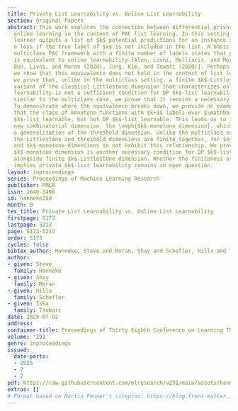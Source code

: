 ```yaml
---
title: Private List Learnability vs. Online List Learnability
section: Original Papers
abstract: This work explores the connection between differential privacy (DP) and
  online learning in the context of PAC list learning. In this setting, a $k$-list
  learner outputs a list of $k$ potential predictions for an instance $x$ and incurs
  a loss if the true label of $x$ is not included in the list. A basic result in the
  multiclass PAC framework with a finite number of labels states that private learnability
  is equivalent to online learnability [Alon, Livni, Malliaris, and Moran (2019);
  Bun, Livni, and Moran (2020); Jung, Kim, and Tewari (2020)]. Perhaps surprisingly,
  we show that this equivalence does not hold in the context of list learning. Specifically,
  we prove that, unlike in the multiclass setting, a finite $k$-Littlestone dimension-a
  variant of the classical Littlestone dimension that characterizes online $k$-list
  learnability-is not a sufficient condition for DP $k$-list learnability. However,
  similar to the multiclass case, we prove that it remains a necessary condition.
  To demonstrate where the equivalence breaks down, we provide an example showing
  that the class of monotone functions with $k+1$ labels over $\mathbb{N}$ is online
  $k$-list learnable, but not DP $k$-list learnable. This leads us to introduce a
  new combinatorial dimension, the \emph{$k$-monotone dimension}, which serves as
  a generalization of the threshold dimension. Unlike the multiclass setting, where
  the Littlestone and threshold dimensions are finite together, for $k>1$, the $k$-Littlestone
  and $k$-monotone dimensions do not exhibit this relationship. We prove that a finite
  $k$-monotone dimension is another necessary condition for DP $k$-list learnability,
  alongside finite $k$-Littlestone dimension. Whether the finiteness of both dimensions
  implies private $k$-list learnability remains an open question.
layout: inproceedings
series: Proceedings of Machine Learning Research
publisher: PMLR
issn: 2640-3498
id: hanneke25d
month: 0
tex_title: Private List Learnability vs. Online List Learnability
firstpage: 5173
lastpage: 5213
page: 5173-5213
order: 5173
cycles: false
bibtex_author: Hanneke, Steve and Moran, Shay and Schefler, Hilla and Tsubari, Iska
author:
- given: Steve
  family: Hanneke
- given: Shay
  family: Moran
- given: Hilla
  family: Schefler
- given: Iska
  family: Tsubari
date: 2025-07-02
address:
container-title: Proceedings of Thirty Eighth Conference on Learning Theory
volume: '291'
genre: inproceedings
issued:
  date-parts:
  - 2025
  - 7
  - 2
pdf: https://raw.githubusercontent.com/mlresearch/v291/main/assets/hanneke25d/hanneke25d.pdf
extras: []
# Format based on Martin Fenner's citeproc: https://blog.front-matter.io/posts/citeproc-yaml-for-bibliographies/
---
```

